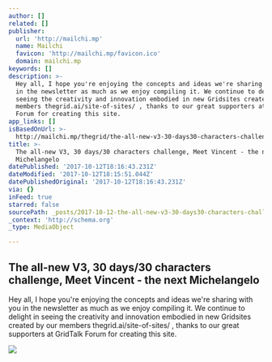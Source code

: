 ```yaml
---
author: []
related: []
publisher:
  url: 'http://mailchi.mp'
  name: Mailchi
  favicon: 'http://mailchi.mp/favicon.ico'
  domain: mailchi.mp
keywords: []
description: >-
  Hey all, I hope you're enjoying the concepts and ideas we're sharing with you
  in the newsletter as much as we enjoy compiling it. We continue to delight in
  seeing the creativity and innovation embodied in new Gridsites created by our
  members thegrid.ai/site-of-sites/ , thanks to our great supporters at GridTalk
  Forum for creating this site.
app_links: []
isBasedOnUrl: >-
  http://mailchi.mp/thegrid/the-all-new-v3-30-days30-characters-challenge-meet-vincent-the-next-michelangelo?e=25bf84ab6a
title: >-
  The all-new V3, 30 days/30 characters challenge, Meet Vincent - the next
  Michelangelo
datePublished: '2017-10-12T18:16:43.231Z'
dateModified: '2017-10-12T18:15:51.044Z'
datePublishedOriginal: '2017-10-12T18:16:43.231Z'
via: {}
inFeed: true
starred: false
sourcePath: _posts/2017-10-12-the-all-new-v3-30-days30-characters-challenge-meet-vincen.md
_context: 'http://schema.org'
_type: MediaObject

---
```

<article style=""><h1>The all-new V3, 30 days/30 characters challenge, Meet Vincent - the next Michelangelo</h1><p>Hey all, I hope you're enjoying the concepts and ideas we're sharing with you in the newsletter as much as we enjoy compiling it. We continue to delight in seeing the creativity and innovation embodied in new Gridsites created by our members thegrid.ai/site-of-sites/ , thanks to our great supporters at GridTalk Forum for creating this site.</p><img src="https://gallery.mailchimp.com/d160a2c823e9efe5940e1fdcc/images/d9c10e7a-85d7-4c88-8cf5-213244234855.png" /></article>